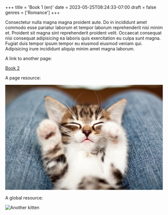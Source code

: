 +++
title = 'Book 1 (en)'
date = 2023-05-25T08:24:33-07:00
draft = false
genres = ['Romance']
+++

Consectetur nulla magna magna proident aute. Do in incididunt amet commodo esse pariatur laborum et tempor laborum reprehenderit nisi minim et. Proident sit magna sint reprehenderit proident velit. Occaecat consequat nisi consequat adipisicing ea laboris quis exercitation eu culpa sunt magna. Fugiat duis tempor ipsum tempor eu eiusmod eiusmod veniam qui. Adipisicing irure incididunt aliquip minim amet magna laborum.

A link to another page:

[Book 2](book-2)

A page resource:

![A kitten](b.jpg "A cute kitten!")

A global resource:

![Another kitten](img/a.jpg "Another cute kitten!")
